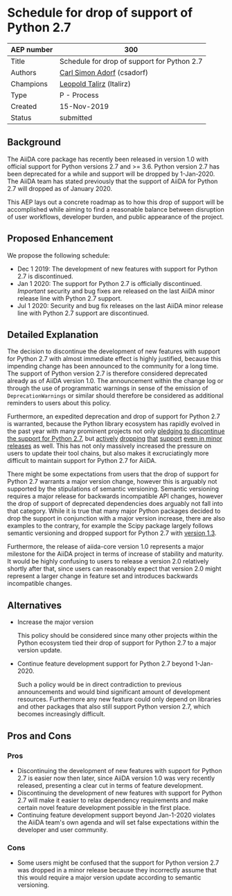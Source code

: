 # Schedule for drop of support of Python 2.7

| AEP number | 300                                                          |
|------------|--------------------------------------------------------------|
| Title      | Schedule for drop of support for Python 2.7                  |
| Authors    | [Carl Simon Adorf](mailto:simon.adorf@epfl.ch) (csadorf)     |
| Champions  | [Leopold Talirz](mailto:leopold.talirz@epfl.ch) (ltalirz)    |
| Type       | P - Process                                                  |
| Created    | 15-Nov-2019                                                  |
| Status     | submitted                                                    |

## Background

The AiiDA core package has recently been released in version 1.0 with official support for Python versions 2.7 and >= 3.6.
Python version 2.7 has been deprecated for a while and support will be dropped by 1-Jan-2020.
The AiiDA team has stated previously that the support of AiiDA for Python 2.7 will dropped as of January 2020.

This AEP lays out a concrete roadmap as to how this drop of support will be accomplished while aiming to find a reasonable balance between disruption of user workflows, developer burden, and public appearance of the project.

## Proposed Enhancement

We propose the following schedule:

 * Dec 1 2019: The development of new features with support for Python 2.7 is discontinued.
 * Jan 1 2020: The support for Python 2.7 is officially discontinued.
   *Important* security and bug fixes are released on the last AiiDA minor release line with Python 2.7 support.
 * Jul 1 2020: Security and bug fix releases on the last AiiDA minor release line with Python 2.7 support are discontinued.

## Detailed Explanation

The decision to discontinue the development of new features with support for Python 2.7 with almost immediate effect is highly justified, because this impending change has been announced to the community for a long time.
The support of Python version 2.7 is therefore considered deprecated already as of AiiDA version 1.0.
The announcement within the change log or through the use of programmatic warnings in sense of the emission of `DeprecationWarnings` or similar should therefore be considered as additional reminders to users about this policy.

Furthermore, an expedited deprecation and drop of support for Python 2.7 is warranted, because the Python library ecosystem has rapidly evolved in the past year with many prominent projects not only [pledging to discontinue the support for Python 2.7](https://python3statement.org/), but [actively](https://docs.scipy.org/doc/numpy/release.html#numpy-1-17-0-release-notes) [dropping](https://scikit-learn.org/stable/whats_new.html#version-0-20-0) [that](https://docs.djangoproject.com/en/2.2/releases/2.0/) [support](https://matplotlib.org/3.0.0/api/api_changes.html?highlight=python#api-changes-for-3-0-0) [even in minor releases](https://docs.scipy.org/doc/scipy/reference/release.1.3.0.html) as well.
This has not only massively increased the pressure on users to update their tool chains, but also makes it excruciatingly more difficult to maintain support for Python 2.7 for AiiDA.

There might be some expectations from users that the drop of support for Python 2.7 warrants a major version change, however this is arguably not supported by the stipulations of semantic versioning.
Semantic versioning requires a major release for backwards incompatible API changes, however the drop of support of deprecated dependencies does arguably not fall into that category.
While it is true that many major Python packages decided to drop the support in conjunction with a major version increase, there are also examples to the contrary, for example the Scipy package largely follows semantic versioning and dropped support for Python 2.7 with [version 1.3](https://docs.scipy.org/doc/scipy/reference/release.1.3.0.html).

Furthermore, the release of aiida-core version 1.0 represents a major milestone for the AiiDA project in terms of increase of stability and maturity.
It would be highly confusing to users to release a version 2.0 relatively shortly after that, since users can reasonably expect that version 2.0 might represent a larger change in feature set and introduces backwards incompatible changes.

## Alternatives

  * Increase the major version

    This policy should be considered since many other projects within the Python ecosystem tied their drop of support for Python 2.7 to a major version update.

  * Continue feature development support for Python 2.7 beyond 1-Jan-2020.

    Such a policy would be in direct contradiction to previous announcements and would bind significant amount of development resources.
    Furthermore any new feature could only depend on libraries and other packages that also still support Python version 2.7, which becomes increasingly difficult.

## Pros and Cons

### Pros

  * Discontinuing the development of new features with support for Python 2.7 is easier now then later, since AiiDA version 1.0 was very recently released, presenting a clear cut in terms of feature development.
  * Discontinuing the development of new features with support for Python 2.7 will make it easier to relax dependency requirements and make certain novel feature development possible in the first place.
  * Continuing feature development support beyond Jan-1-2020 violates the AiiDA team's own agenda and will set false expectations within the developer and user community.

### Cons

  * Some users might be confused that the support for Python version 2.7 was dropped in a minor release because they incorrectly assume that this would require a major version update according to semantic versioning.
